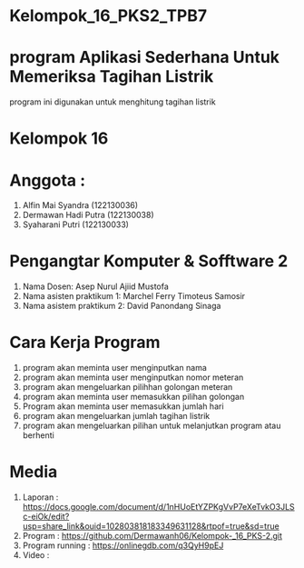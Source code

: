 # Kelompok_16_PKS2_TPB7
# program Aplikasi Sederhana Untuk Memeriksa Tagihan Listrik 
program ini digunakan untuk menghitung tagihan listrik 

# Kelompok 16
# Anggota :
1. Alfin Mai Syandra (122130036)
2. Dermawan Hadi Putra (122130038)
3. Syaharani Putri (122130033)

# Pengangtar Komputer & Sofftware 2
1. Nama Dosen: Asep Nurul Ajiid Mustofa
2. Nama asisten praktikum 1: Marchel Ferry Timoteus Samosir
3. Nama asistem praktikum 2: David Panondang Sinaga

# Cara Kerja Program
1. program akan meminta user menginputkan nama
2. program akan meminta user menginputkan nomor meteran
3. program akan mengeluarkan pilihhan golongan meteran 
4. program akan meminta user memasukkan pilihan golongan
5. Program akan meminta user memasukkan jumlah hari
6. program akan mengeluarkan jumlah tagihan listrik
7. program akan mengeluarkan pilihan untuk melanjutkan program atau berhenti

# Media
1. Laporan	: https://docs.google.com/document/d/1nHUoEtYZPKgVvP7eXeTvkO3JLSc-eiOk/edit?usp=share_link&ouid=102803818183349631128&rtpof=true&sd=true
2. Program : https://github.com/Dermawanh06/Kelompok-_16_PKS-2.git
3. Program running : https://onlinegdb.com/q3QyH9pEJ
4. Video	:
